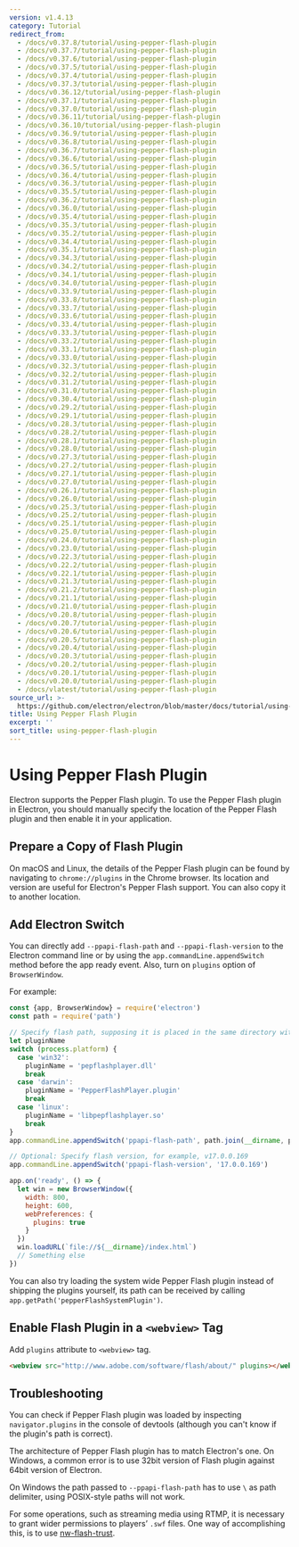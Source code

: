 ```yaml
---
version: v1.4.13
category: Tutorial
redirect_from:
  - /docs/v0.37.8/tutorial/using-pepper-flash-plugin
  - /docs/v0.37.7/tutorial/using-pepper-flash-plugin
  - /docs/v0.37.6/tutorial/using-pepper-flash-plugin
  - /docs/v0.37.5/tutorial/using-pepper-flash-plugin
  - /docs/v0.37.4/tutorial/using-pepper-flash-plugin
  - /docs/v0.37.3/tutorial/using-pepper-flash-plugin
  - /docs/v0.36.12/tutorial/using-pepper-flash-plugin
  - /docs/v0.37.1/tutorial/using-pepper-flash-plugin
  - /docs/v0.37.0/tutorial/using-pepper-flash-plugin
  - /docs/v0.36.11/tutorial/using-pepper-flash-plugin
  - /docs/v0.36.10/tutorial/using-pepper-flash-plugin
  - /docs/v0.36.9/tutorial/using-pepper-flash-plugin
  - /docs/v0.36.8/tutorial/using-pepper-flash-plugin
  - /docs/v0.36.7/tutorial/using-pepper-flash-plugin
  - /docs/v0.36.6/tutorial/using-pepper-flash-plugin
  - /docs/v0.36.5/tutorial/using-pepper-flash-plugin
  - /docs/v0.36.4/tutorial/using-pepper-flash-plugin
  - /docs/v0.36.3/tutorial/using-pepper-flash-plugin
  - /docs/v0.35.5/tutorial/using-pepper-flash-plugin
  - /docs/v0.36.2/tutorial/using-pepper-flash-plugin
  - /docs/v0.36.0/tutorial/using-pepper-flash-plugin
  - /docs/v0.35.4/tutorial/using-pepper-flash-plugin
  - /docs/v0.35.3/tutorial/using-pepper-flash-plugin
  - /docs/v0.35.2/tutorial/using-pepper-flash-plugin
  - /docs/v0.34.4/tutorial/using-pepper-flash-plugin
  - /docs/v0.35.1/tutorial/using-pepper-flash-plugin
  - /docs/v0.34.3/tutorial/using-pepper-flash-plugin
  - /docs/v0.34.2/tutorial/using-pepper-flash-plugin
  - /docs/v0.34.1/tutorial/using-pepper-flash-plugin
  - /docs/v0.34.0/tutorial/using-pepper-flash-plugin
  - /docs/v0.33.9/tutorial/using-pepper-flash-plugin
  - /docs/v0.33.8/tutorial/using-pepper-flash-plugin
  - /docs/v0.33.7/tutorial/using-pepper-flash-plugin
  - /docs/v0.33.6/tutorial/using-pepper-flash-plugin
  - /docs/v0.33.4/tutorial/using-pepper-flash-plugin
  - /docs/v0.33.3/tutorial/using-pepper-flash-plugin
  - /docs/v0.33.2/tutorial/using-pepper-flash-plugin
  - /docs/v0.33.1/tutorial/using-pepper-flash-plugin
  - /docs/v0.33.0/tutorial/using-pepper-flash-plugin
  - /docs/v0.32.3/tutorial/using-pepper-flash-plugin
  - /docs/v0.32.2/tutorial/using-pepper-flash-plugin
  - /docs/v0.31.2/tutorial/using-pepper-flash-plugin
  - /docs/v0.31.0/tutorial/using-pepper-flash-plugin
  - /docs/v0.30.4/tutorial/using-pepper-flash-plugin
  - /docs/v0.29.2/tutorial/using-pepper-flash-plugin
  - /docs/v0.29.1/tutorial/using-pepper-flash-plugin
  - /docs/v0.28.3/tutorial/using-pepper-flash-plugin
  - /docs/v0.28.2/tutorial/using-pepper-flash-plugin
  - /docs/v0.28.1/tutorial/using-pepper-flash-plugin
  - /docs/v0.28.0/tutorial/using-pepper-flash-plugin
  - /docs/v0.27.3/tutorial/using-pepper-flash-plugin
  - /docs/v0.27.2/tutorial/using-pepper-flash-plugin
  - /docs/v0.27.1/tutorial/using-pepper-flash-plugin
  - /docs/v0.27.0/tutorial/using-pepper-flash-plugin
  - /docs/v0.26.1/tutorial/using-pepper-flash-plugin
  - /docs/v0.26.0/tutorial/using-pepper-flash-plugin
  - /docs/v0.25.3/tutorial/using-pepper-flash-plugin
  - /docs/v0.25.2/tutorial/using-pepper-flash-plugin
  - /docs/v0.25.1/tutorial/using-pepper-flash-plugin
  - /docs/v0.25.0/tutorial/using-pepper-flash-plugin
  - /docs/v0.24.0/tutorial/using-pepper-flash-plugin
  - /docs/v0.23.0/tutorial/using-pepper-flash-plugin
  - /docs/v0.22.3/tutorial/using-pepper-flash-plugin
  - /docs/v0.22.2/tutorial/using-pepper-flash-plugin
  - /docs/v0.22.1/tutorial/using-pepper-flash-plugin
  - /docs/v0.21.3/tutorial/using-pepper-flash-plugin
  - /docs/v0.21.2/tutorial/using-pepper-flash-plugin
  - /docs/v0.21.1/tutorial/using-pepper-flash-plugin
  - /docs/v0.21.0/tutorial/using-pepper-flash-plugin
  - /docs/v0.20.8/tutorial/using-pepper-flash-plugin
  - /docs/v0.20.7/tutorial/using-pepper-flash-plugin
  - /docs/v0.20.6/tutorial/using-pepper-flash-plugin
  - /docs/v0.20.5/tutorial/using-pepper-flash-plugin
  - /docs/v0.20.4/tutorial/using-pepper-flash-plugin
  - /docs/v0.20.3/tutorial/using-pepper-flash-plugin
  - /docs/v0.20.2/tutorial/using-pepper-flash-plugin
  - /docs/v0.20.1/tutorial/using-pepper-flash-plugin
  - /docs/v0.20.0/tutorial/using-pepper-flash-plugin
  - /docs/vlatest/tutorial/using-pepper-flash-plugin
source_url: >-
  https://github.com/electron/electron/blob/master/docs/tutorial/using-pepper-flash-plugin.md
title: Using Pepper Flash Plugin
excerpt: ''
sort_title: using-pepper-flash-plugin
---
```

# Using Pepper Flash Plugin

Electron supports the Pepper Flash plugin. To use the Pepper Flash plugin in Electron, you should manually specify the location of the Pepper Flash plugin and then enable it in your application.

## Prepare a Copy of Flash Plugin

On macOS and Linux, the details of the Pepper Flash plugin can be found by navigating to `chrome://plugins` in the Chrome browser. Its location and version are useful for Electron's Pepper Flash support. You can also copy it to another location.

## Add Electron Switch

You can directly add `--ppapi-flash-path` and `--ppapi-flash-version` to the Electron command line or by using the `app.commandLine.appendSwitch` method before the app ready event. Also, turn on `plugins` option of `BrowserWindow`.

For example:

```javascript
const {app, BrowserWindow} = require('electron')
const path = require('path')

// Specify flash path, supposing it is placed in the same directory with main.js.
let pluginName
switch (process.platform) {
  case 'win32':
    pluginName = 'pepflashplayer.dll'
    break
  case 'darwin':
    pluginName = 'PepperFlashPlayer.plugin'
    break
  case 'linux':
    pluginName = 'libpepflashplayer.so'
    break
}
app.commandLine.appendSwitch('ppapi-flash-path', path.join(__dirname, pluginName))

// Optional: Specify flash version, for example, v17.0.0.169
app.commandLine.appendSwitch('ppapi-flash-version', '17.0.0.169')

app.on('ready', () => {
  let win = new BrowserWindow({
    width: 800,
    height: 600,
    webPreferences: {
      plugins: true
    }
  })
  win.loadURL(`file://${__dirname}/index.html`)
  // Something else
})
```

You can also try loading the system wide Pepper Flash plugin instead of shipping the plugins yourself, its path can be received by calling `app.getPath('pepperFlashSystemPlugin')`.

## Enable Flash Plugin in a `<webview>` Tag

Add `plugins` attribute to `<webview>` tag.

```html
<webview src="http://www.adobe.com/software/flash/about/" plugins></webview>
```

## Troubleshooting

You can check if Pepper Flash plugin was loaded by inspecting `navigator.plugins` in the console of devtools (although you can't know if the plugin's path is correct).

The architecture of Pepper Flash plugin has to match Electron's one. On Windows, a common error is to use 32bit version of Flash plugin against 64bit version of Electron.

On Windows the path passed to `--ppapi-flash-path` has to use `\` as path delimiter, using POSIX-style paths will not work.

For some operations, such as streaming media using RTMP, it is necessary to grant wider permissions to players’ `.swf` files. One way of accomplishing this, is to use [nw-flash-trust](https://github.com/szwacz/nw-flash-trust).
